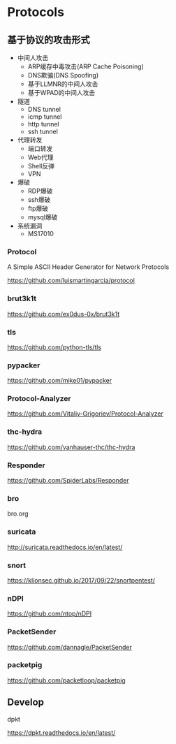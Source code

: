 # Protocols

## 基于协议的攻击形式

- 中间人攻击
    - ARP缓存中毒攻击(ARP Cache Poisoning)
    - DNS欺骗(DNS Spoofing)
    - 基于LLMNR的中间人攻击
    - 基于WPAD的中间人攻击
- 隧道
    - DNS tunnel
    - icmp tunnel
    - http tunnel
    - ssh tunnel
- 代理转发
    - 端口转发
    - Web代理
    - Shell反弹
    - VPN
- 爆破
    - RDP爆破
    - ssh爆破
    - ftp爆破
    - mysql爆破
- 系统漏洞
    - MS17010




### Protocol

A Simple ASCII Header Generator for Network Protocols

https://github.com/luismartingarcia/protocol

### brut3k1t

https://github.com/ex0dus-0x/brut3k1t

### tls

https://github.com/python-tls/tls

### pypacker

https://github.com/mike01/pypacker


### Protocol-Analyzer

https://github.com/Vitaliy-Grigoriev/Protocol-Analyzer

### thc-hydra

https://github.com/vanhauser-thc/thc-hydra

### Responder

https://github.com/SpiderLabs/Responder

### bro

bro.org

### suricata

http://suricata.readthedocs.io/en/latest/

### snort

https://klionsec.github.io/2017/09/22/snortpentest/

### nDPI

https://github.com/ntop/nDPI

### PacketSender

https://github.com/dannagle/PacketSender

### packetpig

https://github.com/packetloop/packetpig



## Develop

dpkt

https://dpkt.readthedocs.io/en/latest/
